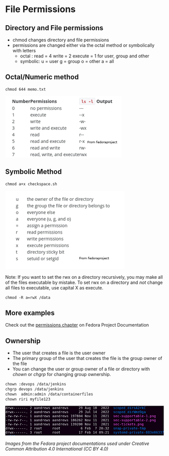 # File Permissions

## Directory and File permissions
- chmod changes directory and file permissions
- permissions are changed either via the octal method or symbolically with letters
    - octal : read = 4 write = 2 execute = 1 for user, group and other
    - symbolic: u = user g = group o = other  a = all

## Octal/Numeric method

```
chmod 644 memo.txt
```

![Numeric Permissions](/images/numeric-perms.png)

## Symbolic Method

```
chmod a+x checkspace.sh
```

![Symbolic Permissions](/images/symbolic-perms.png)

Note: If you want to set the rwx on a directory recursively, you may make all of the files executable by mistake. To set rwx on a directory and _not_ change all files to executable, use capital X as execute.


```
chmod -R a=rwX /data
```

## More examples
Check out the [permissions chapter](https://fedoraproject.org/wiki/Administration_Guide_Draft/Permissions#Managing_Permissions_Using_The_Command_Line_Interface) on Fedora Project Documentation

## Ownership
- The user that creates a file is the user owner
- The primary group of the user that creates the file is the group owner of the file
- You can change the user or group owner of a file or directory with _chown_ or _chgrp_ for changing group ownership.

```
chown :devops /data/jenkins
chgrp devops /data/jenkins
chown  admin:admin /data/containerfiles
chown riri myfile123
```

![Ownership](/images/ownership.png)




_Images from the Fedora project documentations used under Creative Common Attribution 4.0 International (CC BY 4.0)_

